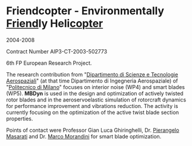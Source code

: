 ---
---

#  Friendcopter - Environmentally <u>Friend</u>ly Heli<u>copter</u> 

2004-2008

Contract Number AIP3-CT-2003-502773


6th FP European Research Project. 

The research contribution from 
"[Dipartimento di Scienze e Tecnologie Aerospaziali](https://www.aero.polimi.it/en/)" 
(at that time Dipartimento di Ingegneria Aerospaziale) of 
"[Politecnico di Milano](https://www.polimi.it)" 
focuses on interior noise (WP4) and smart blades (WP5). **MBDyn** is used 
in the design and optimization of actively twisted rotor blades and in 
the aeroservoelastic simulation of rotorcraft dynamics for performance 
improvement and vibrations reduction.
The activity is currently focusing on the optimization of the 
active twist blade section properties.

Points of contact were Professor Gian Luca Ghiringhelli,
Dr. [Pierangelo Masarati](https://home.aero.polimi.it/masarati) and 
Dr. [Marco Morandini](https://home.aero.polimi.it/morandini) for smart blade optimization. 
